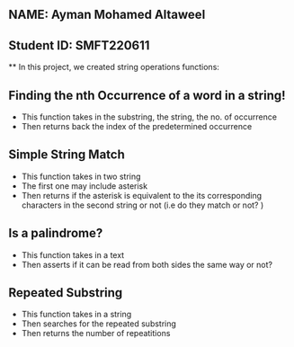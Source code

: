 
## NAME: Ayman Mohamed Altaweel
## Student ID: SMFT220611



** In this project, we created string operations functions:




## Finding the nth Occurrence of a word in a string!


  - This function takes in the substring, the string, the no. of occurrence
  - Then returns back the index of the predetermined occurrence
  





## Simple String Match


  - This function takes in two string
  - The first one may include asterisk
  - Then returns if the asterisk is equivalent to the its corresponding characters in the second string or not
  (i.e do they match or not? ) 






## Is a palindrome?

  - This function takes in a text 
  - Then asserts if it can be read from both sides the same way or not?






## Repeated Substring


   - This function takes in a string
   - Then searches for the repeated substring
   - Then returns the number of repeatitions


